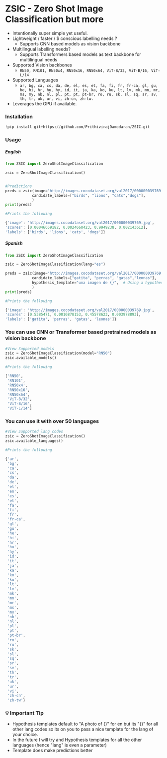 # ZSIC - Zero Shot Image Classification but more

* Intentionally super simple yet useful.
* Lightweight / faster / $ conscious labelling needs ?
    * Supports CNN based models as vision backbone
* Multilingual labelling needs?
    * Supports Transformers based models as text backbone for multilingual needs
* Supported Vision backbones
    *  ```RN50, RN101, RN50x4, RN50x16, RN50x64, ViT-B/32, ViT-B/16, ViT-L/14```
* Supported Languages
    * ```ar, bg, ca, cs, da, de, el, es, et, fa, fi, fr, fr-ca, gl, gu, he, hi, hr, hu, hy, id, it, ja, ka, ko, ku, lt, lv, mk, mn, mr, ms, my, nb, nl, pl, pt, pt, pt-br, ro, ru, sk, sl, sq, sr, sv, th, tr, uk, ur, vi, zh-cn, zh-tw.```
 * Leverages the GPU if available.


### Installation
```python
!pip install git+https://github.com/PrithivirajDamodaran/ZSIC.git
```

### Usage

##### English
```python
from ZSIC import ZeroShotImageClassification

zsic = ZeroShotImageClassification()


#Predictions
preds = zsic(image="http://images.cocodataset.org/val2017/000000039769.jpg",
            candidate_labels=["birds", "lions", "cats","dogs"], 
            )
print(preds)

#Prints the following

{'image': 'http://images.cocodataset.org/val2017/000000039769.jpg', 
'scores': [0.00046659182, 0.0024660423, 0.9949238, 0.002143612], 
'labels': ['birds', 'lions', 'cats', 'dogs']}
```

##### Spanish

```python
from ZSIC import ZeroShotImageClassification

zsic = ZeroShotImageClassification(lang="es")

preds = zsic(image="http://images.cocodataset.org/val2017/000000039769.jpg",
            candidate_labels=["gatita", "perras", "gatas","leonas"],
            hypothesis_template="una imagen de {}",  # Using a hypothesis_template makes the scores more robust
            )
print(preds)

#Prints the following

{'image': 'http://images.cocodataset.org/val2017/000000039769.jpg', 
'scores': [0.5385471, 0.0016878153, 0.45578623, 0.003978893], 
'labels': ['gatita', 'perras', 'gatas', 'leonas']}
```

### You can use CNN or Transformer based pretrained models as vision backbone
```python
#View Supported models
zsic = ZeroShotImageClassification(model="RN50")
zsic.available_models()

#Prints the following

['RN50',
 'RN101',
 'RN50x4',
 'RN50x16',
 'RN50x64',
 'ViT-B/32',
 'ViT-B/16',
 'ViT-L/14']
```

### You can use it with over 50 languages
```python
#View Supported lang codes
zsic = ZeroShotImageClassification()
zsic.available_languages()

#Prints the following

{'ar',
 'bg',
 'ca',
 'cs',
 'da',
 'de',
 'el',
 'en',
 'es',
 'et',
 'fa',
 'fi',
 'fr',
 'fr-ca',
 'gl',
 'gu',
 'he',
 'hi',
 'hr',
 'hu',
 'hy',
 'id',
 'it',
 'ja',
 'ka',
 'ko',
 'ku',
 'lt',
 'lv',
 'mk',
 'mn',
 'mr',
 'ms',
 'my',
 'nb',
 'nl',
 'pl',
 'pt',
 'pt-br',
 'ro',
 'ru',
 'sk',
 'sl',
 'sq',
 'sr',
 'sv',
 'th',
 'tr',
 'uk',
 'ur',
 'vi',
 'zh-cn',
 'zh-tw'}
 ```
### 💡 Important Tip

* Hypothesis templates default to "A photo of {}" for en but its "{}" for all other lang codes so its on you to pass a nice template for the lang of your choice.
* In the future I will try and Hypothesis templates for all the other languages (hence "lang" is even a parameter)
* Template does make predictions better



